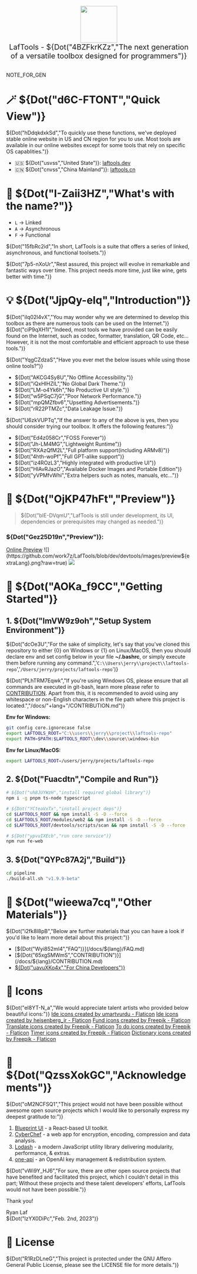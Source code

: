 <p align="center">
<img width="100" src="https://github.com/work7z/LafTools/blob/dev/modules/web2/public/static/icon.png?raw=true"></img>
<br>
<span style="font-size:20px">LafTools - ${Dot("4BZFkrKZz","The next generation of a versatile toolbox designed for programmers")}
</span>
<!-- <center>
<div style="text-align:center;">
<a target="_blank" href="http://cloud.laftools.cn">${Dot("SSjHemio0","Preview the Insider Version of LafTools")}</a>
</div>
</center> -->
<br><br>
</p>

NOTE_FOR_GEN

# 🪄 ${Dot("d6C-FTONT","Quick View")}

${Dot("hDdqkdxkSd","To quickly use these functions, we've deployed stable online website in US and CN region for you to use. Most tools are available in our online websites except for some tools that rely on specific OS capablities.")}

- 🇺🇸 ${Dot("usvss","United State")}: [laftools.dev](https://laftools.dev)
- 🇨🇳 ${Dot("cnvss","China Mainland")}: [laftools.cn](https://laftools.cn)

# 🔋 ${Dot("I-Zaii3HZ","What's with the name?")}

- `L` -> Linked
- `A` -> Asynchronous
- `F` -> Functional

${Dot("15fbRc2id","In short, LafTools is a suite that offers a series of linked, asynchronous, and functional toolsets.")}

${Dot("7p5-nXoUr","Rest assured, this project will evolve in remarkable and fantastic ways over time. This project needs more time, just like wine, gets better with time.")}

# 💡 ${Dot("JjpQy-eIq","Introduction")}

${Dot("iIq02l4vX","You may wonder why we are determined to develop this toolbox as there are numerous tools can be used on the Internet.")} ${Dot("ciP9qXH1I","Indeed, most tools we have provided can be easily found on the Internet, such as codec, formatter, translation, QR Code, etc… However, it is not the most comfortable and efficient approach to use these tools.")}

${Dot("YqgCZdzaS","Have you ever met the below issues while using those online tools?")}

- ${Dot("AKCG4Sy8U","No Offline Accessibility.")}
- ${Dot("iQxHIHZIL","No Global Dark Theme.")}
- ${Dot("LM-o4Yk6h","No Productive UI style.")}
- ${Dot("w5PSqC7jG","Poor Network Performance.")}
- ${Dot("mpQMZfbv6","Upsetting Advertisements.")}
- ${Dot("rR22PTMZc","Data Leakage Issue.")}

${Dot("U6zkVUPTq","If the answer to any of the above is yes, then you should consider trying our toolbox. It offers the following features:")}

- ${Dot("Ed4z058Cr","FOSS Forever")}
- ${Dot("Jh-LM4MG","Lightweight Runtime")}
- ${Dot("RXAzQfM2L","Full platform support(including ARMv8)")}
- ${Dot("4hth-woPf","Full GPT-alike support")}
- ${Dot("iz4ROzL3","Highly integrated with productive UI")}
- ${Dot("HIAvRJazO","Available Docker Images and Portable Edition")}
- ${Dot("yVPMfvWhi","Extra helpers such as notes, manuals, etc...")}

# 🌠 ${Dot("OjKP47hFt","Preview")}

> ${Dot("bIE-DVqmU","LafTools is still under development, its UI, dependencies or prerequisites may changed as needed.")}

### ${Dot("Gez25D19n","Preview")}:

[Online Preview](http://${previewURL})
![](https://github.com/work7z/LafTools/blob/dev/devtools/images/preview${extraLang}.png?raw=true)
![](https://github.com/work7z/LafTools/blob/dev/devtools/images/preview-dark${extraLang}.png?raw=true)

# 🚀 ${Dot("AOKa_f9CC","Getting Started")}

## 1. ${Dot("lmVW9z9oh","Setup System Environment")}

${Dot("dcOe3U","For the sake of simplicity, let's say that you've cloned this repository to either {0} on Windows or {1} on Linux/MacOS, then you should declare env and set config below in your file **~/.bashrc**, or simply execute them before running any command.",'`C:\\Users\jerry\\project\\laftools-repo`','`/Users/jerry/projects/laftools-repo`')}

${Dot("PLhTRM7Eqwk","If you're using Windows OS, please ensure that all commands are executed in git-bash, learn more please refer to [CONTRIBUTION]({0}). Apart from this, it is recommended to avoid using any whitespace or non-English characters in the file path where this project is located.","/docs/"+lang+"/CONTRIBUTION.md")}

**Env for Windows:**

```bash
git config core.ignorecase false
export LAFTOOLS_ROOT="C:\\users\\jerry\\project\\laftools-repo"
export PATH=$PATH:$LAFTOOLS_ROOT\\dev\\source\\windows-bin
```

**Env for Linux/MacOS:**

```bash
export LAFTOOLS_ROOT=/users/jerry/projects/laftools-repo
```

## 2. ${Dot("Fuacdtn","Compile and Run")}

```bash
# ${Dot("uh8JUYWzH","install required global library")}
npm i -g pnpm ts-node typescript

# ${Dot("YCteaVxTx","install project deps")}
cd $LAFTOOLS_ROOT && npm install -S -D --force
cd $LAFTOOLS_ROOT/modules/web2 && npm install -S -D --force
cd $LAFTOOLS_ROOT/devtools/scripts/scan && npm install -S -D --force

# ${Dot("ypvuIXEcb","run core service")}
npm run fe-web

```

## 3. ${Dot("QYPc87A2j","Build")}

```bash
cd pipeline
./build-all.sh "v1.9.9-beta"
```

# 📑 ${Dot("wieewa7cq","Other Materials")}

${Dot("i2fk8l8pB","Below are further materials that you can have a look if you'd like to learn more detail about this project:")}

- [${Dot("Wyi852ml4","FAQ")}](/docs/${lang}/FAQ.md)
- [${Dot("65xgSMWmS","CONTRIBUTION")}](/docs/${lang}/CONTRIBUTION.md)
- [${Dot("uavuXKo4x","For China Developers")}](/devtools/notes/common/issues.md)

# 💐 Icons

${Dot("eI8YT-N_a","We would appreciate talent artists who provided below beautiful icons:")}
<a href="https://www.flaticon.com/free-icons/ide" title="ide icons">Ide icons created by umartvurdu - Flaticon</a>
<a href="https://www.flaticon.com/free-icons/ide" title="ide icons">Ide icons created by heisenberg_jr - Flaticon</a>
<a href="https://www.flaticon.com/free-icons/fund" title="fund icons">Fund icons created by Freepik - Flaticon</a>
<a href="https://www.flaticon.com/free-icons/translate" title="translate icons">Translate icons created by Freepik - Flaticon</a>
<a href="https://www.flaticon.com/free-icons/to-do" title="to do icons">To do icons created by Freepik - Flaticon</a>
<a href="https://www.flaticon.com/free-icons/timer" title="timer icons">Timer icons created by Freepik - Flaticon</a>
<a href="https://www.flaticon.com/free-icons/dictionary" title="dictionary icons">Dictionary icons created by Freepik - Flaticon</a>

# 🙏 ${Dot("QzssXokGC","Acknowledgements")}

${Dot("oM2NCFSQ1","This project would not have been possible without awesome open source projects which I would like to personally express my deepest gratitude to:")}

1. [Blueprint UI](https://blueprintjs.com/) - a React-based UI toolkit.
1. [CyberChef](https://github.com/gchq/CyberChef/tree/master) - a web app for encryption, encoding, compression and data analysis.
1. [Lodash](https://github.com/lodash/lodash) - a modern JavaScript utility library delivering modularity, performance, & extras.
1. [one-api](https://github.com/songquanpeng/one-api) - an OpenAI key management & redistribution system.

${Dot("vWi9Y_HJ6","For sure, there are other open source projects that have benefited and facilitated this project, which I couldn't detail in this part; Without these projects and these talent developers' efforts, LafTools would not have been possible.")}

Thank you!

Ryan Laf  
${Dot("lzYX0DiPc","Feb. 2nd, 2023")}

# 🪪 License

${Dot("R1RzDLneG","This project is protected under the GNU Affero General Public License, please see the LICENSE file for more details.")}
